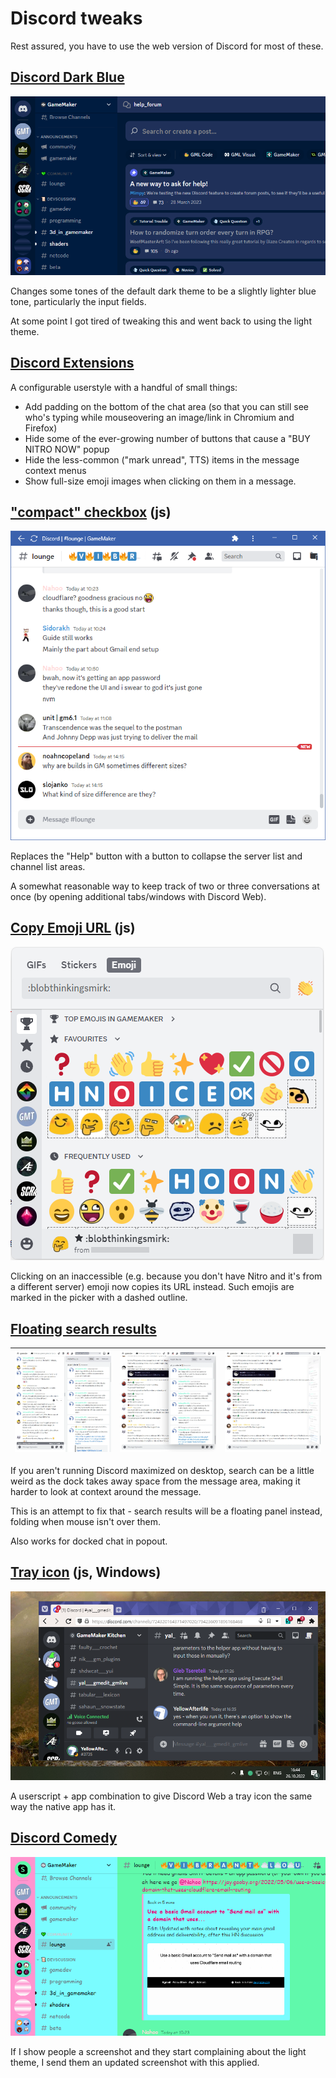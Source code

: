 # Discord tweaks

Rest assured, you have to use the web version of Discord for most of these.

## [Discord Dark Blue](discord-dark-blue.user.css)

![](discord-dark-blue.png)

Changes some tones of the default dark theme to be a slightly lighter blue tone, particularly the input fields.

At some point I got tired of tweaking this and went back to using the light theme.

## [Discord Extensions](discord-extensions.user.css)

A configurable userstyle with a handful of small things:

- Add padding on the bottom of the chat area (so that you can still see who's typing while mouseovering an image/link in Chromium and Firefox)
- Hide some of the ever-growing number of buttons that cause a "BUY NITRO NOW" popup
- Hide the less-common ("mark unread", TTS) items in the message context menus
- Show full-size emoji images when clicking on them in a message.

## ["compact" checkbox](discord-compact-checkbox.user.js) (js)

![](discord-compact-checkbox.png)

Replaces the "Help" button with a button to collapse the server list and channel list areas.

A somewhat reasonable way to keep track of two or three conversations at once (by opening additional tabs/windows with Discord Web).

## [Copy Emoji URL](discord-copy-emoji-url.user.js) (js)

![](discord-copy-emoji-url.png)

Clicking on an inaccessible
(e.g. because you don't have Nitro and it's from a different server)
emoji now copies its URL instead. Such emojis are marked in the picker with a dashed outline.

## [Floating search results](discord-floating-search.css)

| ![](discord-floating-search-1.webp) | ![](discord-floating-search-2.webp) | ![](discord-floating-search-3.webp) |
|:-:|:-:|:-:|

If you aren't running Discord maximized on desktop,
search can be a little weird as the dock takes away space from the message area,
making it harder to look at context around the message.

This is an attempt to fix that - search results will be a floating panel instead,
folding when mouse isn't over them.

Also works for docked chat in popout.

## [Tray icon](https://github.com/YAL-Tools/TrayIconForDiscordWeb) (js, Windows)

![](https://github.com/YAL-Tools/TrayIconForDiscordWeb/raw/main/screenshot.png)

A userscript + app combination to give Discord Web a tray icon the same way the native app has it.

## [Discord Comedy](discord-comedy.css)

![](discord-comedy.png)

If I show people a screenshot and they start complaining about the light theme, I send them an updated screenshot with this applied.

